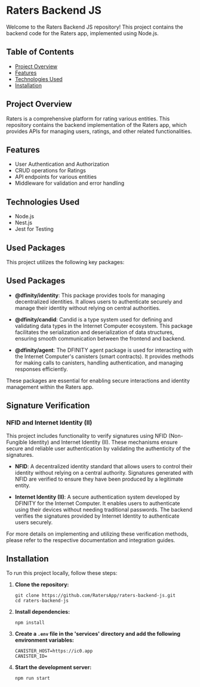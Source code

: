 # Raters Backend JS

Welcome to the Raters Backend JS repository! This project contains the backend code for the Raters app, implemented using Node.js.

## Table of Contents

- [Project Overview](#project-overview)
- [Features](#features)
- [Technologies Used](#technologies-used)
- [Installation](#installation)

## Project Overview

Raters is a comprehensive platform for rating various entities. This repository contains the backend implementation of the Raters app, which provides APIs for managing users, ratings, and other related functionalities.

## Features

- User Authentication and Authorization
- CRUD operations for Ratings
- API endpoints for various entities
- Middleware for validation and error handling

## Technologies Used

- Node.js
- Nest.js
- Jest for Testing

## Used Packages

This project utilizes the following key packages:

## Used Packages

- **@dfinity/identity**: This package provides tools for managing decentralized identities. It allows users to authenticate securely and manage their identity without relying on central authorities.

- **@dfinity/candid**: Candid is a type system used for defining and validating data types in the Internet Computer ecosystem. This package facilitates the serialization and deserialization of data structures, ensuring smooth communication between the frontend and backend.

- **@dfinity/agent**: The DFINITY agent package is used for interacting with the Internet Computer's canisters (smart contracts). It provides methods for making calls to canisters, handling authentication, and managing responses efficiently.

These packages are essential for enabling secure interactions and identity management within the Raters app.

## Signature Verification

### NFID and Internet Identity (II)

This project includes functionality to verify signatures using NFID (Non-Fungible Identity) and Internet Identity (II). These mechanisms ensure secure and reliable user authentication by validating the authenticity of the signatures.

- **NFID**: A decentralized identity standard that allows users to control their identity without relying on a central authority. Signatures generated with NFID are verified to ensure they have been produced by a legitimate entity.

- **Internet Identity (II)**: A secure authentication system developed by DFINITY for the Internet Computer. It enables users to authenticate using their devices without needing traditional passwords. The backend verifies the signatures provided by Internet Identity to authenticate users securely.

For more details on implementing and utilizing these verification methods, please refer to the respective documentation and integration guides.

<h2>Installation</h2>
<p>To run this project locally, follow these steps:</p>
<ol>
    <li><strong>Clone the repository:</strong>
        <pre><code>git clone https://github.com/RatersApp/raters-backend-js.git
cd raters-backend-js</code></pre>
    </li>
    <li><strong>Install dependencies:</strong>
        <pre><code>npm install</code></pre>
    </li>
    <li><strong>Create a <code>.env</code> file in the 'services' directory and add the following environment variables:</strong>
        <pre><code>CANISTER_HOST=https://ic0.app
CANISTER_ID=
</code></pre>
    </li>
    <li><strong>Start the development server:</strong>
        <pre><code>npm run start</code></pre>
    </li>
</ol>
